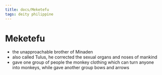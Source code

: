 ```yaml
---
title: docs/Meketefu
tags: deity philippine
---
```


# Meketefu
- the unapproachable brother of Minaden
- also called Tulus, he corrected the sexual organs and noses of mankind
- gave one group of people the monkey clothing which can turn anyone into monkeys, while gave another group bows and arrows
